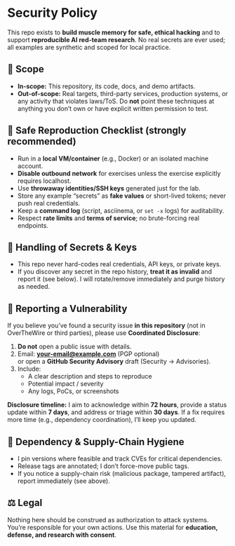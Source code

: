 # Security Policy

This repo exists to **build muscle memory for safe, ethical hacking** and to support **reproducible AI red-team research**. No real secrets are ever used; all examples are synthetic and scoped for local practice.

## 🚧 Scope

- **In-scope:** This repository, its code, docs, and demo artifacts.
- **Out-of-scope:** Real targets, third-party services, production systems, or any activity that violates laws/ToS. Do **not** point these techniques at anything you don’t own or have explicit written permission to test.

## 🧪 Safe Reproduction Checklist (strongly recommended)

- Run in a **local VM/container** (e.g., Docker) or an isolated machine account.
- **Disable outbound network** for exercises unless the exercise explicitly requires localhost.
- Use **throwaway identities/SSH keys** generated just for the lab.
- Store any example “secrets” as **fake values** or short-lived tokens; never push real credentials.
- Keep a **command log** (script, asciinema, or `set -x` logs) for auditability.
- Respect **rate limits** and **terms of service**; no brute-forcing real endpoints.

## 🔐 Handling of Secrets & Keys

- This repo never hard-codes real credentials, API keys, or private keys.
- If you discover any secret in the repo history, **treat it as invalid** and report it (see below). I will rotate/remove immediately and purge history as needed.

## 📢 Reporting a Vulnerability

If you believe you’ve found a security issue **in this repository** (not in OverTheWire or third parties), please use **Coordinated Disclosure**:

1. **Do not** open a public issue with details.
2. Email: **your-email@example.com** (PGP optional)  
   or open a **GitHub Security Advisory** draft (Security → Advisories).
3. Include:
   - A clear description and steps to reproduce
   - Potential impact / severity
   - Any logs, PoCs, or screenshots

**Disclosure timeline:** I aim to acknowledge within **72 hours**, provide a status update within **7 days**, and address or triage within **30 days**. If a fix requires more time (e.g., dependency coordination), I’ll keep you updated.

## 🔄 Dependency & Supply-Chain Hygiene

- I pin versions where feasible and track CVEs for critical dependencies.
- Release tags are annotated; I don’t force-move public tags.
- If you notice a supply-chain risk (malicious package, tampered artifact), report immediately (see above).

## ⚖️ Legal

Nothing here should be construed as authorization to attack systems. You’re responsible for your own actions. Use this material for **education, defense, and research with consent**.
